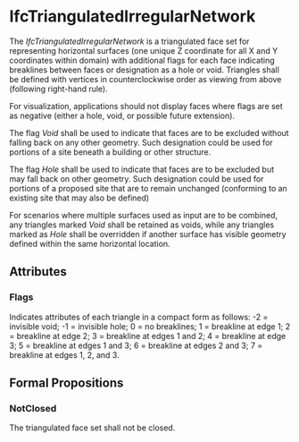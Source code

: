 # IfcTriangulatedIrregularNetwork

The _IfcTriangulatedIrregularNetwork_ is a triangulated face set for representing horizontal surfaces (one unique Z coordinate for all X and Y coordinates within domain) with additional flags for each face indicating breaklines between faces or designation as a hole or void. Triangles shall be defined with vertices in counterclockwise order as viewing from above (following right-hand rule).

For visualization, applications should not display faces where flags are set as negative (either a hole, void, or possible future extension).

The flag _Void_ shall be used to indicate that faces are to be excluded without falling back on any other geometry. Such designation could be used for portions of a site beneath a building or other structure.

The flag _Hole_ shall be used to indicate that faces are to be excluded but may fall back on other geometry. Such designation could be used for portions of a proposed site that are to remain unchanged (conforming to an existing site that may also be defined)

For scenarios where multiple surfaces used as input are to be combined, any triangles marked _Void_ shall be retained as voids, while any triangles marked as _Hole_ shall be overridden if another surface has visible geometry defined within the same horizontal location.

## Attributes

### Flags
Indicates attributes of each triangle in a compact form as follows: -2 = invisible void; -1 = invisible hole; 0 = no breaklines; 1 = breakline at edge 1; 2 = breakline at edge 2; 3 = breakline at edges 1 and 2; 4 = breakline at edge 3; 5 = breakline at edges 1 and 3; 6 = breakline at edges 2 and 3; 7 = breakline at edges 1, 2, and 3.

## Formal Propositions

### NotClosed
The triangulated face set shall not be closed.
